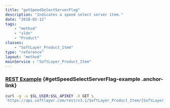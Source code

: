 ```yaml
---
title: "getSpeedSelectServerFlag"
description: "Indicates a speed select server item."
date: "2018-02-12"
tags:
    - "method"
    - "sldn"
    - "Product"
classes:
    - "SoftLayer_Product_Item"
type: "reference"
layout: "method"
mainService : "SoftLayer_Product_Item"
---
```


### [REST Example](#getSpeedSelectServerFlag-example) <a href="/article/rest/"><i class="fas fa-question"></i></a> {#getSpeedSelectServerFlag-example .anchor-link} 
```bash
curl -g -u $SL_USER:$SL_APIKEY -X GET \
'https://api.softlayer.com/rest/v3.1/SoftLayer_Product_Item/{SoftLayer_Product_ItemID}/getSpeedSelectServerFlag'
```
